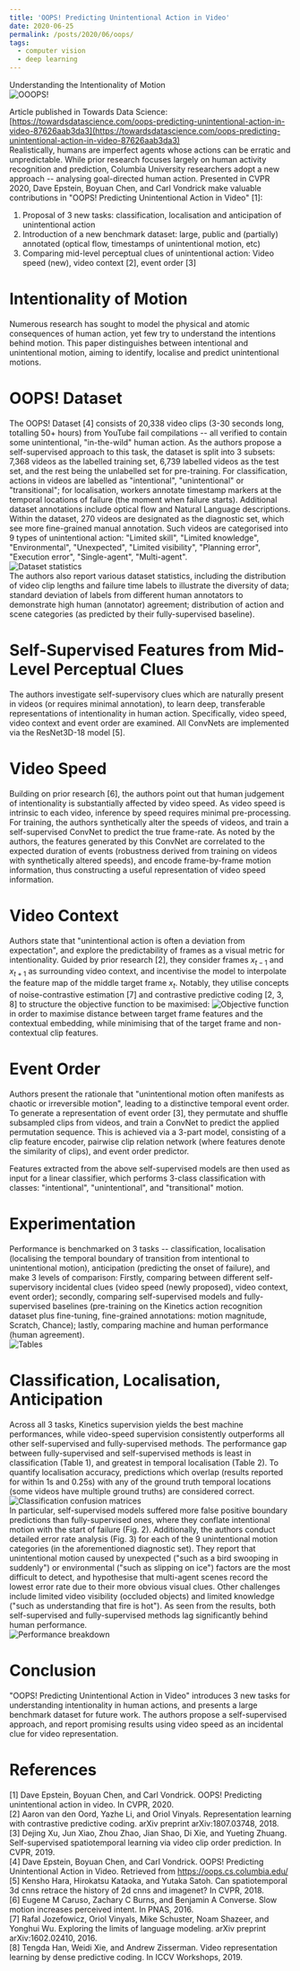 ```yaml
---
title: 'OOPS! Predicting Unintentional Action in Video'
date: 2020-06-25
permalink: /posts/2020/06/oops/
tags:
  - computer vision
  - deep learning
---
```

Understanding the Intentionality of Motion  
![OOOPS!](https://chinglamchoi.github.io/cchoi/files/oops.png)

Article published in Towards Data Science: [https://towardsdatascience.com/oops-predicting-unintentional-action-in-video-87626aab3da3](https://towardsdatascience.com/oops-predicting-unintentional-action-in-video-87626aab3da3)   
Realistically, humans are imperfect agents whose actions can be erratic and unpredictable. While prior research focuses largely on human activity recognition and prediction, Columbia University researchers adopt a new approach -- analysing goal-directed human action. Presented in CVPR 2020, Dave Epstein, Boyuan Chen, and Carl Vondrick make valuable contributions in "OOPS! Predicting Unintentional Action in Video" [1]:   
1. Proposal of 3 new tasks: classification, localisation and anticipation of unintentional action  
2. Introduction of a new benchmark dataset: large, public and (partially) annotated (optical flow, timestamps of unintentional motion, etc)  
3. Comparing mid-level perceptual clues of unintentional action: Video speed (new), video context [2], event order [3]  

Intentionality of Motion
======
Numerous research has sought to model the physical and atomic consequences of human action, yet few try to understand the intentions behind motion. This paper distinguishes between intentional and unintentional motion, aiming to identify, localise and predict unintentional motions.  
  
OOPS! Dataset
======
The OOPS! Dataset [4] consists of 20,338 video clips (3-30 seconds long, totalling 50+ hours) from YouTube fail compilations -- all verified to contain some unintentional, "in-the-wild" human action. As the authors propose a self-supervised approach to this task, the dataset is split into 3 subsets: 7,368 videos as the labelled training set, 6,739 labelled videos as the test set, and the rest being the unlabelled set for pre-training. For classification, actions in videos are labelled as "intentional", "unintentional" or "transitional"; for localisation, workers annotate timestamp markers at the temporal locations of failure (the moment when failure starts). Additional dataset annotations include optical flow and Natural Language descriptions. Within the dataset, 270 videos are designated as the diagnostic set, which see more fine-grained manual annotation. Such videos are categorised into 9 types of unintentional action: "Limited skill", "Limited knowledge", "Environmental", "Unexpected", "Limited visibility", "Planning error", "Execution error", "Single-agent", "Multi-agent".  
![Dataset statistics](https://chinglamchoi.github.io/cchoi/files/stats.png)  
The authors also report various dataset statistics, including the distribution of video clip lengths and failure time labels to illustrate the diversity of data; standard deviation of labels from different human annotators to demonstrate high human (annotator) agreement; distribution of action and scene categories (as predicted by their fully-supervised baseline).  

Self-Supervised Features from Mid-Level Perceptual Clues
======
The authors investigate self-supervisory clues which are naturally present in videos (or requires minimal annotation), to learn deep, transferable representations of intentionality in human action. Specifically, video speed, video context and event order are examined. All ConvNets are implemented via the ResNet3D-18 model [5].  

Video Speed
======
Building on prior research [6], the authors point out that human judgement of intentionality is substantially affected by video speed. As video speed is intrinsic to each video, inference by speed requires minimal pre-processing. For training, the authors synthetically alter the speeds of videos, and train a self-supervised ConvNet to predict the true frame-rate. As noted by the authors, the features generated by this ConvNet are correlated to the expected duration of events (robustness derived from training on videos with synthetically altered speeds), and encode frame-by-frame motion information, thus constructing a useful representation of video speed information.  

Video Context
======
Authors state that "unintentional action is often a deviation from expectation", and explore the predictability of frames as a visual metric for intentionality. Guided by prior research [2], they consider frames $x_{t-1}$ and $x_{t+1}$ as surrounding video context, and incentivise the model to interpolate the feature map of the middle target frame $x_t$. Notably, they utilise concepts of noise-contrastive estimation [7] and contrastive predictive coding [2, 3, 8] to structure the objective function to be maximised:
![Objective function](https://chinglamchoi.github.io/cchoi/files/objective.png)  
in order to maximise distance between target frame features and the contextual embedding, while minimising that of the target frame and non-contextual clip features.  

Event Order
======
Authors present the rationale that "unintentional motion often manifests as chaotic or irreversible motion", leading to a distinctive temporal event order. To generate a representation of event order [3], they permutate and shuffle subsampled clips from videos, and train a ConvNet to predict the applied permutation sequence. This is achieved via a 3-part model, consisting of a clip feature encoder, pairwise clip relation network (where features denote the similarity of clips), and event order predictor.
  
Features extracted from the above self-supervised models are then used as input for a linear classifier, which performs 3-class classification with classes: "intentional", "unintentional", and "transitional" motion.
  
Experimentation
======
Performance is benchmarked on 3 tasks -- classification, localisation (localising the temporal boundary of transition from intentional to unintentional motion), anticipation (predicting the onset of failure), and make 3 levels of comparison: Firstly, comparing between different self-supervisory incidental clues (video speed (newly proposed), video context, event order); secondly, comparing self-supervised models and fully-supervised baselines (pre-training on the Kinetics action recognition dataset plus fine-tuning, fine-grained annotations: motion magnitude, Scratch, Chance); lastly, comparing machine and human performance (human agreement).  
![Tables](https://chinglamchoi.github.io/cchoi/files/tables.png)  
  
Classification, Localisation, Anticipation
======
Across all 3 tasks, Kinetics supervision yields the best machine performances, while video-speed supervision consistently outperforms all other self-supervised and fully-supervised methods. The performance gap between fully-supervised and self-supervised methods is least in classification (Table 1), and greatest in temporal localisation (Table 2). To quantify localisation accuracy, predictions which overlap (results reported for within 1s and 0.25s) with any of the ground truth temporal locations (some videos have multiple ground truths) are considered correct.  
![Classification confusion matrices](https://chinglamchoi.github.io/cchoi/files/confusion.png)  
In particular, self-supervised models suffered more false positive boundary predictions than fully-supervised ones, where they conflate intentional motion with the start of failure (Fig. 2). Additionally, the authors conduct detailed error rate analysis (Fig. 3) for each of the 9 unintentional motion categories (in the aforementioned diagnostic set). They report that unintentional motion caused by unexpected ("such as a bird swooping in suddenly") or environmental ("such as slipping on ice") factors are the most difficult to detect, and hypothesise that multi-agent scenes record the lowest error rate due to their more obvious visual clues. Other challenges include limited video visibility (occluded objects) and limited knowledge ("such as understanding that fire is hot"). As seen from the results, both self-supervised and fully-supervised methods lag significantly behind human performance.  
![Performance breakdown](https://chinglamchoi.github.io/cchoi/files/performance.png)  

Conclusion
======
"OOPS! Predicting Unintentional Action in Video" introduces 3 new tasks for understanding intentionality in human actions, and presents a large benchmark dataset for future work. The authors propose a self-supervised approach, and report promising results using video speed as an incidental clue for video representation.  
  
References
======
[1] Dave Epstein, Boyuan Chen, and Carl Vondrick. OOPS! Predicting unintentional action in video. In CVPR, 2020.  
[2] Aaron van den Oord, Yazhe Li, and Oriol Vinyals. Representation learning with contrastive predictive coding. arXiv preprint arXiv:1807.03748, 2018.  
[3] Dejing Xu, Jun Xiao, Zhou Zhao, Jian Shao, Di Xie, and Yueting Zhuang. Self-supervised spatiotemporal learning via video clip order prediction. In CVPR, 2019.  
[4] Dave Epstein, Boyuan Chen, and Carl Vondrick. OOPS! Predicting Unintentional Action in Video. Retrieved from https://oops.cs.columbia.edu/  
[5] Kensho Hara, Hirokatsu Kataoka, and Yutaka Satoh. Can spatiotemporal 3d cnns retrace the history of 2d cnns and imagenet? In CVPR, 2018.  
[6] Eugene M Caruso, Zachary C Burns, and Benjamin A Converse. Slow motion increases perceived intent. In PNAS, 2016.  
[7] Rafal Jozefowicz, Oriol Vinyals, Mike Schuster, Noam Shazeer, and Yonghui Wu. Exploring the limits of language modeling. arXiv preprint arXiv:1602.02410, 2016.  
[8] Tengda Han, Weidi Xie, and Andrew Zisserman. Video representation learning by dense predictive coding. In ICCV Workshops, 2019.  
